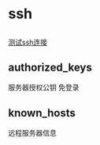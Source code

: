 # ssh

##
[测试ssh连接](https://blog.csdn.net/dieaixia5129/article/details/86438820)

## authorized_keys
服务器授权公钥
免登录

## known_hosts
远程服务器信息
